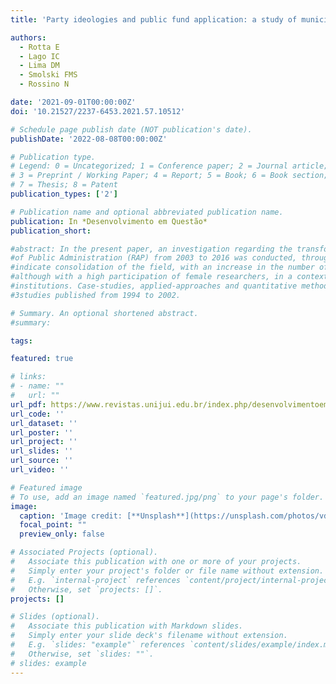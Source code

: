 ```yaml
---
title: 'Party ideologies and public fund application: a study of municipalities in functional region 7/RS/Brazil'

authors:
  - Rotta E
  - Lago IC
  - Lima DM
  - Smolski FMS
  - Rossino N

date: '2021-09-01T00:00:00Z'
doi: '10.21527/2237-6453.2021.57.10512'

# Schedule page publish date (NOT publication's date).
publishDate: '2022-08-08T00:00:00Z'

# Publication type.
# Legend: 0 = Uncategorized; 1 = Conference paper; 2 = Journal article;
# 3 = Preprint / Working Paper; 4 = Report; 5 = Book; 6 = Book section;
# 7 = Thesis; 8 = Patent
publication_types: ['2']

# Publication name and optional abbreviated publication name.
publication: In *Desenvolvimento em Questão*
publication_short: 

#abstract: In the present paper, an investigation regarding the transformations of studies published in the Brazilian Journal 
#of Public Administration (RAP) from 2003 to 2016 was conducted, through bibliometric research. The main results 
#indicate consolidation of the field, with an increase in the number of authors per article. Most authors were male, 
#although with a high participation of female researchers, in a context where most authors are Brazilian, from public 
#institutions. Case-studies, applied-approaches and quantitative methodology studies increased in comparison to 
#3studies published from 1994 to 2002.

# Summary. An optional shortened abstract.
#summary: 

tags:

featured: true

# links:
# - name: ""
#   url: ""
url_pdf: https://www.revistas.unijui.edu.br/index.php/desenvolvimentoemquestao/article/view/10512
url_code: ''
url_dataset: ''
url_poster: ''
url_project: ''
url_slides: ''
url_source: ''
url_video: ''

# Featured image
# To use, add an image named `featured.jpg/png` to your page's folder. 
image:
  caption: 'Image credit: [**Unsplash**](https://unsplash.com/photos/vdaJJbls3xE)'
  focal_point: ""
  preview_only: false

# Associated Projects (optional).
#   Associate this publication with one or more of your projects.
#   Simply enter your project's folder or file name without extension.
#   E.g. `internal-project` references `content/project/internal-project/index.md`.
#   Otherwise, set `projects: []`.
projects: []

# Slides (optional).
#   Associate this publication with Markdown slides.
#   Simply enter your slide deck's filename without extension.
#   E.g. `slides: "example"` references `content/slides/example/index.md`.
#   Otherwise, set `slides: ""`.
# slides: example
---
```





